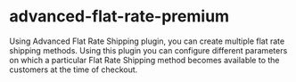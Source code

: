 # advanced-flat-rate-premium
Using Advanced Flat Rate Shipping plugin, you can create multiple flat rate shipping methods. Using this plugin you can configure different parameters on which a particular Flat Rate Shipping method becomes available to the customers at the time of checkout.
